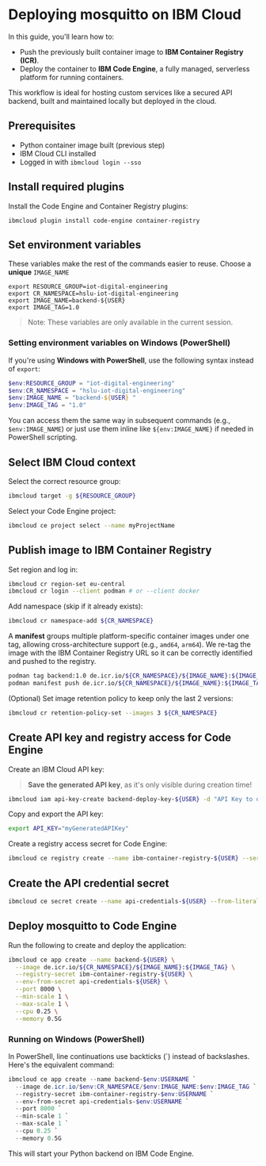 # Deploying mosquitto on IBM Cloud

In this guide, you'll learn how to:

- Push the previously built container image to **IBM Container Registry (ICR)**.
- Deploy the container to **IBM Code Engine**, a fully managed, serverless platform for running containers.

This workflow is ideal for hosting custom services like a secured API backend, built and maintained locally but deployed in the cloud.

## Prerequisites

- Python container image built (previous step)
- IBM Cloud CLI installed
- Logged in with `ibmcloud login --sso`

## Install required plugins

Install the Code Engine and Container Registry plugins:

```
ibmcloud plugin install code-engine container-registry
```

## Set environment variables

These variables make the rest of the commands easier to reuse. Choose a **unique** `IMAGE_NAME`

```
export RESOURCE_GROUP=iot-digital-engineering
export CR_NAMESPACE=hslu-iot-digital-engineering
export IMAGE_NAME=backend-${USER}
export IMAGE_TAG=1.0
```

> Note: These variables are only available in the current session.

### Setting environment variables on Windows (PowerShell)

If you're using **Windows with PowerShell**, use the following syntax instead of `export`:

```powershell
$env:RESOURCE_GROUP = "iot-digital-engineering"
$env:CR_NAMESPACE = "hslu-iot-digital-engineering"
$env:IMAGE_NAME = "backend-${USER} "
$env:IMAGE_TAG = "1.0"
```

You can access them the same way in subsequent commands (e.g., `$env:IMAGE_NAME`) or just use them inline like `${env:IMAGE_NAME}` if needed in PowerShell scripting.

## Select IBM Cloud context

Select the correct resource group:

```bash
ibmcloud target -g ${RESOURCE_GROUP}
```

Select your Code Engine project:

```bash
ibmcloud ce project select --name myProjectName
```

## Publish image to IBM Container Registry

Set region and log in:

```bash
ibmcloud cr region-set eu-central
ibmcloud cr login --client podman # or --client docker
```

Add namespace (skip if it already exists):

```bash
ibmcloud cr namespace-add ${CR_NAMESPACE}
```

A **manifest** groups multiple platform-specific container images under one tag, allowing cross-architecture support (e.g., `amd64`, `arm64`). We re-tag the image with the IBM Container Registry URL so it can be correctly identified and pushed to the registry.

```bash
podman tag backend:1.0 de.icr.io/${CR_NAMESPACE}/${IMAGE_NAME}:${IMAGE_TAG}
podman manifest push de.icr.io/${CR_NAMESPACE}/${IMAGE_NAME}:${IMAGE_TAG}
```

(Optional) Set image retention policy to keep only the last 2 versions:

```bash
ibmcloud cr retention-policy-set --images 3 ${CR_NAMESPACE}
```

## Create API key and registry access for Code Engine

Create an IBM Cloud API key:

> **Save the generated API key**, as it's only visible during creation time!

```bash
ibmcloud iam api-key-create backend-deploy-key-${USER} -d "API Key to deploy a Python backend on IBM Code Engine"
```

Copy and export the API key:

```bash
export API_KEY="myGeneratedAPIKey"
```

Create a registry access secret for Code Engine:

```bash
ibmcloud ce registry create --name ibm-container-registry-${USER} --server de.icr.io --username iamapikey --password ${API_KEY}
```

## Create the API credential secret

```bash
ibmcloud ce secret create --name api-credentials-${USER} --from-literal UN=myUsername --from-literal PW=myPassword
```

## Deploy mosquitto to Code Engine

Run the following to create and deploy the application:

```bash
ibmcloud ce app create --name backend-${USER} \
  --image de.icr.io/${CR_NAMESPACE}/${IMAGE_NAME}:${IMAGE_TAG} \
  --registry-secret ibm-container-registry-${USER} \
  --env-from-secret api-credentials-${USER} \
  --port 8000 \
  --min-scale 1 \
  --max-scale 1 \
  --cpu 0.25 \
  --memory 0.5G
```

### Running on Windows (PowerShell)

In PowerShell, line continuations use backticks (\`) instead of backslashes. Here's the equivalent command:

```powershell
ibmcloud ce app create --name backend-$env:USERNAME `
  --image de.icr.io/$env:CR_NAMESPACE/$env:IMAGE_NAME:$env:IMAGE_TAG `
  --registry-secret ibm-container-registry-$env:USERNAME `
  --env-from-secret api-credentials-$env:USERNAME `
  --port 8000 `
  --min-scale 1 `
  --max-scale 1 `
  --cpu 0.25 `
  --memory 0.5G
```

This will start your Python backend on IBM Code Engine.
